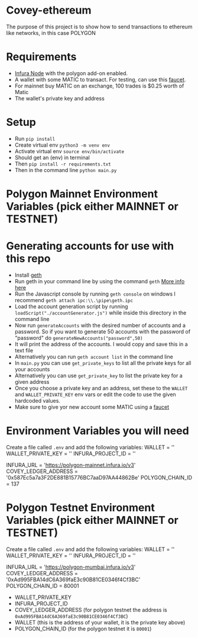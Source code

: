 # Covey-ethereum

The purpose of this project is to show how to send transactions to ethereum like networks, in this case POLYGON

# Requirements

-   [Infura Node](https://infura.io/) with the polygon add-on enabled.
-   A wallet with some MATIC to transact. For testing, can use this [faucet](https://faucet.polygon.technology/).
-   For mainnet buy MATIC on an exchange, 100 trades is $0.25 worth of Matic
-   The wallet's private key and address

# Setup

-   Run `pip install`
-   Create virtual env `python3 -m venv env`
-   Activate virtual env `source env/bin/activate`
-   Should get an (env) in terminal
-   Then `pip install -r requirements.txt`
-   Then in the command line `python main.py`

# Polygon Mainnet Environment Variables (pick either MAINNET or TESTNET)
# Generating accounts for use with this repo

-   Install [geth](https://geth.ethereum.org/)
-   Run geth in your command line by using the command `geth` [More info here](https://geth.ethereum.org/docs/interface/command-line-options)
-   Run the Javascript console by running `geth console` on windows I recommend `geth attach ipc:\\.\pipe\geth.ipc`
-   Load the account generation script by running `loadScript("./accountGenerator.js")` while inside this directory in the command line
-   Now run `generateAccounts` with the desired number of accounts and a password. So if you want to generate 50 accounts with the password of "password" do `generateNewAccounts("password",50)`
-   It will print the address of the accounts. I would copy and save this in a text file
-   Alternatively you can run `geth account list` in the command line
-   In `main.py` you can use `get_private_keys` to list all the private keys for all your accounts
-   Alternatively you can use `get_private_key` to list the private key for a given address
-   Once you choose a private key and an address, set these to the `WALLET` and `WALLET_PRIVATE_KEY` env vars or edit the code to use the given hardcoded values.
-   Make sure to give yor new account some MATIC using a [faucet](https://faucet.polygon.technology/)

# Environment Variables you will need

Create a file called `.env` and add the following variables:
WALLET = ''
WALLET_PRIVATE_KEY = ''
INFURA_PROJECT_ID = ''

INFURA_URL = 'https://polygon-mainnet.infura.io/v3'
COVEY_LEDGER_ADDRESS = '0x587Ec5a7a3F2DE881B15776BC7aaD97AA44862Be' 
POLYGON_CHAIN_ID = 137

# Polygon Testnet Environment Variables (pick either MAINNET or TESTNET)

Create a file called `.env` and add the following variables:
WALLET = ''
WALLET_PRIVATE_KEY = ''
INFURA_PROJECT_ID = ''

INFURA_URL = 'https://polygon-mumbai.infura.io/v3'
COVEY_LEDGER_ADDRESS = '0xAd995FBA14dC6A369faE3c90B81CE0346f4Cf3BC' 
POLYGON_CHAIN_ID = 80001
-   WALLET_PRIVATE_KEY
-   INFURA_PROJECT_ID
-   COVEY_LEDGER_ADDRESS (for polygon testnet the address is `0xAd995FBA14dC6A369faE3c90B81CE0346f4Cf3BC`)
-   WALLET (this is the address of your wallet, it is the private key above)
-   POLYGON_CHAIN_ID (for the polygon testnet it is `80001`)
